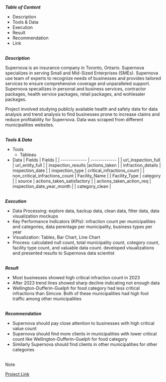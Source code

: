 ***Table of Content***<br>

* Description
* Tools & Data
* Execution
* Result
* Recommendation
* Link  

\
***Description***<br>

Supernova is an insurance company in Toronto, Ontario. Supernova specializes in serving Small and Mid-Sized Enterprises (SMEs). Supernova use team of experts to recognize needs of businesses and provides tailored services to ensure comprehensive coverage and unparalleled support. Supernova specailizes in personal and business services, contractor packages, health service packages, retail packages, and wohlesaler packages. 

Project involved studying publicly available health and safety data for data analysis and trend analysis to find businesses prone to increase claims and reduce profitability for Supernova. Data was scraped from different municipalities websites.  

\
***Tools & Data***<br>

* Tools
  * Tableau
* Data
  | Fields        | Fields        |
  | ------------- | ------------- |
  | url_inspection_full | url_entity_full |
  | inspection_results |actions_taken |
  | infraction_details | inspection_date |
  | inspection_type | critical_infractions_count |
  | non_critical_infractions_count | Facility_Name |
  | Facility_Type | category |
  | source | actions_taken_satisfactory |
  | actions_taken_action_req | inspection_date_year_month |
  | category_clean |

\
***Execution***<br>

* Data Processing: explore data, backup data, clean data, filter data, data visualization mockups
* Key Performance Indicators (KPIs): infraction count per municipalities and categories, data perentage per municipality, business types per year
* Visualization: Tables, Bar Chart, Line Chart
* Process: calculated null count, total municipality count, cotegory count, facility type count, and valuable data count. developed visualizations and presented results to
  Supernova data scientist

\
***Result***<br>

* Most businesses showed high critical infraction count in 2023
* After 2023 trend lines showed sharp decline indicating not enough data
* Wellington-Dufferin-Guelph for food category had less critical infractions than Simcoe. Both of these municipalities had high foot traffic among other municipalities

\
***Recomnendation***<br>
* Supernova should pay close attention to businesses with high critical value count
* Supernova should find more clients in municipalities with lower critical count like Wellington-Dufferin-Guelph for food category
* Similarly Supernova should find clients in other municipalities for other categories<br><br>



> [!Note]
> [Project Link](https://public.tableau.com/app/profile/mudassar.chaudhry/viz/Externship/TableofContent)
